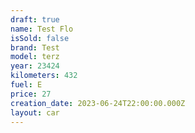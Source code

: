 ```yaml
---
draft: true
name: Test Flo
isSold: false
brand: Test
model: terz
year: 23424
kilometers: 432
fuel: E
price: 27
creation_date: 2023-06-24T22:00:00.000Z
layout: car
---
```


